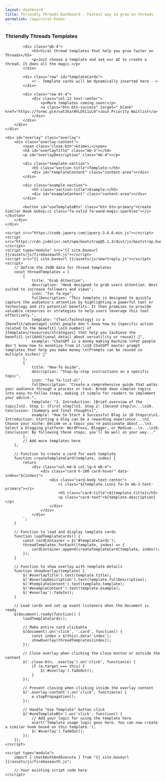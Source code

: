 ```yaml
---
layout: dashboard
title: Thriendly Threads Dashboard - Fastest way to grow on threads
permalink: /app/viral-hooks
---
```


<html lang="en">
<head>
    <meta charset="UTF-8">
    <meta name="viewport" content="width=device-width, initial-scale=1.0">
    <title>Thriendly Threads Dashboard</title>
    <link href="https://cdn.jsdelivr.net/npm/bootstrap@5.1.3/dist/css/bootstrap.min.css" rel="stylesheet">
    <link rel="stylesheet" href="https://cdnjs.cloudflare.com/ajax/libs/font-awesome/5.15.3/css/all.min.css">
    <style>
        .card-hover:hover {
            transform: translateY(-5px);
            box-shadow: 0 4px 15px rgba(0, 0, 0, 0.1);
            transition: all 0.3s ease;
            cursor: pointer;
        }
        .overlay {
            display: none;
            position: fixed;
            top: 0;
            left: 0;
            width: 100%;
            height: 100%;
            background-color: rgba(0, 0, 0, 0.7);
            z-index: 1000;
        }
        .overlay-content {
            position: absolute;
            top: 50%;
            left: 50%;
            transform: translate(-50%, -50%);
            background-color: white;
            padding: 20px;
            border-radius: 5px;
            max-width: 80%;
            max-height: 80%;
            overflow-y: auto;
        }
        .close-btn {
            position: absolute;
            top: 10px;
            right: 10px;
            font-size: 24px;
            cursor: pointer;
        }
        .template-section, .example-section {
            background-color: #f8f9fa;
            padding: 15px;
            border-radius: 5px;
            margin-bottom: 15px;
        }
        .example-section {
            background-color: #e9ecef;
        }
        .content-area {
            white-space: pre-wrap;
            font-family: monospace;
            margin-top: 5px;
        }
        .section-title {
            margin-bottom: 0;
            font-weight: bold;
        }
    </style>
</head>
<body>
    <div id="content">
        <div class="container mt-4">
            <h3 class="mb-4 text-primary">Thriendly Threads Templates</h3>
            
            <div class="mb-4">
                <h5>Viral thread templates that help you grow faster on Threads</h5>
                <p>Just choose a template and ask our AI to create a thread. It does all the magic.</p>
            </div>

            <div class="row" id="templateCards">
                <!-- Template cards will be dynamically inserted here -->
            </div>

            <div class="row mt-4">
                <div class="col-12 text-center">
                    <p>More templates coming soon!</p>
                    <a class="btn btn-success" target="_blank" href="https://forms.gle/vat3karHYLDtL1uL9">Join Priority Waitlist</a>
                </div>
            </div>
        </div>
    </div>

    <div id="overlay" class="overlay">
        <div class="overlay-content">
            <span class="close-btn">&times;</span>
            <h4 id="overlayTitle" class="mb-3"></h4>
            <p id="overlayDescription" class="mb-4"></p>
            
            <div class="template-section">
                <h5 class="section-title">Template:</h5>
                <div id="templateContent" class="content-area"></div>
            </div>
            
            <div class="example-section">
                <h5 class="section-title">Example:</h5>
                <div id="exampleContent" class="content-area"></div>
            </div>
            
            <button id="useTemplateBtn" class="btn btn-primary">Create Similar Hook &nbsp;<i class="fa-solid fa-wand-magic-sparkles"></i></button>
        </div>
    </div>

    <script src="https://code.jquery.com/jquery-3.6.0.min.js"></script>
    <script src="https://cdn.jsdelivr.net/npm/bootstrap@5.1.3/dist/js/bootstrap.bundle.min.js"></script>
    <script type="module" src="{{ site.baseurl }}/assets/js/firebaseauth.js"></script>
    <script src="{{ site.baseurl }}/assets/js/smartreply.js"></script>
    <script>
        // Define the JSON data for thread templates
        const threadTemplates = [
            {
                title: "Grab Attention",
                description: "Hook designed to grab users attention. Best suited to increase followers and views",
                icon: "fas fa-eye",
                fullDescription: "This template is designed to quickly capture the audience's attention by highlighting a powerful tool or technology and its potential benefits. It then promises to provide valuable resources or strategies to help users leverage this tool effectively.",
                template: "{Tool/Technology} is a {benefit/advantage}.\nYet people don't know how to {specific action related to the benefit}.\n{X number} of {templates/resources/strategies} that help you {achieve the benefit}.\n({Additional detail about versatility or reuse}) 🧵",
                example: "ChatGPT is a money making machine.\nYet people don't know how to monetize from it.\n10 ChatGPT master prompt templates that help you make money.\n(Prompts can be reused in multiple niches) 🧵"
            },
            {
                title: "How-To Guide",
                description: "Step-by-step instructions on a specific topic",
                icon: "fas fa-list-ol",
                fullDescription: "Create a comprehensive guide that walks your audience through a process or task. Break down complex topics into easy-to-follow steps, making it simple for readers to implement your advice.",
                template: "1. Introduction: [Brief overview of the topic]\n2. Step 1: [First step]\n3. Step 2: [Second step]\n...\n10. Conclusion: [Summary and final thoughts]",
                example: "How to Start a Successful Blog in 10 Steps\n\n1. Introduction: Starting a blog can be a rewarding experience...\n2. Choose your niche: Decide on a topic you're passionate about...\n3. Select a blogging platform: WordPress, Blogger, or Medium...\n...\n10. Conclusion: By following these steps, you'll be well on your way..."
            },
            // Add more templates here
        ];

        // Function to create a card for each template
        function createTemplateCard(template, index) {
            return `
                <div class="col-md-6 col-lg-4 mb-4">
                    <div class="card h-100 card-hover" data-index="${index}">
                        <div class="card-body text-center">
                            <i class="${template.icon} fa-3x mb-3 text-primary"></i>
                            <h5 class="card-title">${template.title}</h5>
                            <p class="card-text">${template.description}</p>
                        </div>
                    </div>
                </div>
            `;
        }

        // Function to load and display template cards
        function loadTemplateCards() {
            const cardContainer = $('#templateCards');
            threadTemplates.forEach((template, index) => {
                cardContainer.append(createTemplateCard(template, index));
            });
        }

        // Function to show overlay with template details
        function showOverlay(template) {
            $('#overlayTitle').text(template.title);
            $('#overlayDescription').text(template.fullDescription);
            $('#templateContent').text(template.template);
            $('#exampleContent').text(template.example);
            $('#overlay').fadeIn();
        }

        // Load cards and set up event listeners when the document is ready
        $(document).ready(function() {
            loadTemplateCards();

            // Make entire card clickable
            $(document).on('click', '.card', function() {
                const index = $(this).data('index');
                showOverlay(threadTemplates[index]);
            });

            // Close overlay when clicking the close button or outside the content
            $('.close-btn, .overlay').on('click', function(e) {
                if (e.target === this) {
                    $('#overlay').fadeOut();
                }
            });

            // Prevent closing when clicking inside the overlay content
            $('.overlay-content').on('click', function(e) {
                e.stopPropagation();
            });

            // Handle "Use Template" button click
            $('#useTemplateBtn').on('click', function() {
                // Add your logic for using the template here
                alert('Template usage logic goes here. You can now create a similar hook based on this template.');
                $('#overlay').fadeOut();
            });
        });
    </script>

    <script type="module">
        import { checkAuthAndExecute } from "{{ site.baseurl }}/assets/js/firebaseauth.js";

        // Your existing script code here
    </script>
</body>
</html>